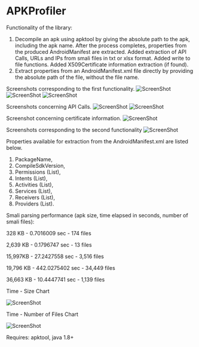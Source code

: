 # APKProfiler
Functionality of the library:
1. Decompile an apk using apktool by giving the absolute path to the apk, including the apk name. After the process completes, properties from the produced AndroidManifest are extracted. Added extraction of API Calls, URLs and IPs from smali files in txt or xlsx format. Added write to file functions. Added X509Certificate information extraction (if found).
2. Extract properties from an AndroidManifest.xml file directly by providing the absolute path of the file, without the file name.

Screenshots corresponding to the first functionality.
![ScreenShot](/Docs/Screenshots/decompile_apktool.PNG)
![ScreenShot](/Docs/Screenshots/decompile_apktool_2.PNG)
![ScreenShot](/Docs/Screenshots/decompile_apktool_3.PNG)

Screenshots concerning API Calls.
![ScreenShot](/Docs/Screenshots/api_calls.PNG)
![ScreenShot](/Docs/Screenshots/api_calls_2.PNG)

Screenshot concerning certificate information.
![ScreenShot](/Docs/Screenshots/certificate_info.PNG)

Screenshots corresponding to the second functionality
![ScreenShot](/Docs/Screenshots/extract_from_file.PNG)

Properties available for extraction from the AndroidManifest.xml are listed below.
1. PackageName,
2. CompileSdkVersion,
3. Permissions (List),
4. Intents (List),
5. Activities (List),
6. Services (List),
7. Receivers (List),
8. Providers (List).

Smali parsing performance (apk size, time elapsed in seconds, number of smali files):

328 KB - 0.7016009 sec - 174 files

2,639 KB - 0.1796747 sec - 13 files

15,997KB - 27.2427558 sec - 3,516 files

19,796 KB - 442.0275402 sec - 34,449 files

36,663 KB - 10.4447741 sec - 1,139 files


Time - Size Chart

![ScreenShot](/Docs/Screenshots/time-size.png)

Time - Number of Files Chart

![ScreenShot](/Docs/Screenshots/time-files.png)

Requires: apktool, java 1.8+
